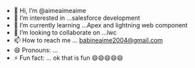 - 👋 Hi, I’m @aimeaimeaime
- 👀 I’m interested in ...salesforce development
- 🌱 I’m currently learning ...Apex and lightning web component
- 💞️ I’m looking to collaborate on ...lwc
- 📫 How to reach me ... babineaime2004@gmail.com
- 😄 Pronouns: ...
- ⚡ Fun fact: ... ok that is fun 😄😄😄😄😄

<!---
aimeaimeaime/aimeaimeaime is a ✨ special ✨ repository because its `README.md` (this file) appears on your GitHub profile.
You can click the Preview link to take a look at your changes.
--->
